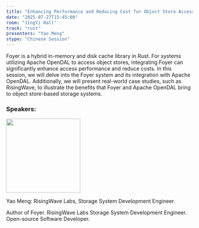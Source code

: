 ```yaml
---
title: "Enhancing Performance and Reducing Cost for Object Store Access with Apache OpenDAL and Foyer"
date: "2025-07-27T15:45:00"
room: "JingYi Hall"
track: "rust"
presenters: "Yao Meng"
stype: "Chinese Session"
---
```


Foyer is a hybrid in-memory and disk cache library in Rust. For systems utilizing Apache OpenDAL to access object stores, integrating Foyer can significantly enhance access performance and reduce costs. In this session, we will delve into the Foyer system and its integration with Apache OpenDAL. Additionally, we will present real-world case studies, such as RisingWave, to illustrate the benefits that Foyer and Apache OpenDAL bring to object store-based storage systems.

### Speakers:


<img src="https://sessionize.com/image/82f6-400o400o1-h56SFqS8jz2wyRxgSEALAy.jpg" width="200" /><br/>

Yao Meng: RisingWave Labs, Storage System Development Engineer.

Author of Foyer. RisingWave Labs Storage System Development Engineer. Open-source Software Developer.